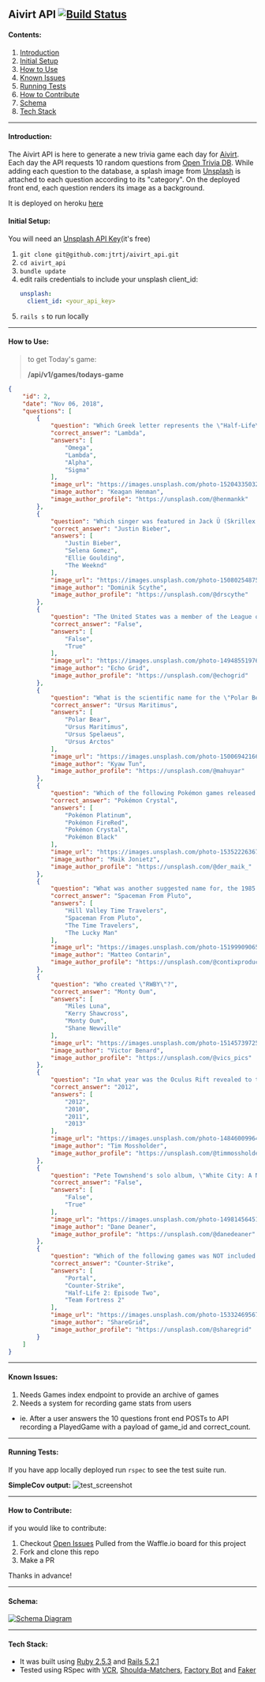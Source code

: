 ## Aivirt API [![Build Status](https://travis-ci.org/jtrtj/aivirt_api.svg?branch=master)](https://travis-ci.org/jtrtj/aivirt_api)
#### Contents:
1. [Introduction](#introduction)
1. [Initial Setup](#initial-setup)
1. [How to Use](#how-to-use)
1. [Known Issues](#known-issues)
1. [Running Tests](#running-tests)
1. [How to Contribute](#how-to-contribute)
1. [Schema](#schema)
1. [Tech Stack](#tech-stack)
---
#### Introduction:
The Aivirt API is here to generate a new trivia game each day for [Aivirt](https://jtrtj.github.io/aivirt/). Each day the API requests 10 random questions from [Open Trivia DB](https://opentdb.com/api_config.php). While adding each question to the database, a splash image from [Unsplash](https://unsplash.com/developers) is attached to each question according to its "category". On the deployed front end, each question renders its image as a background.

It is deployed on heroku [here](https://aivirt-api.herokuapp.com/api/)
#### Initial Setup:
You will need an [Unsplash API Key](https://unsplash.com/developers)(it's free)
1. `git clone git@github.com:jtrtj/aivirt_api.git`
1. `cd aivirt_api`
1. `bundle update`
1. edit rails credentials to include your unsplash client_id:
   ```yml
   unsplash:
     client_id: <your_api_key>
   ```
1. `rails s` to run locally

---

#### How to Use:
>
> to get Today's game:
>
> __/api/v1/games/todays-game__
>

```json
{
    "id": 2,
    "date": "Nov 06, 2018",
    "questions": [
        {
            "question": "Which Greek letter represents the \"Half-Life\" logo?",
            "correct_answer": "Lambda",
            "answers": [
                "Omega",
                "Lambda",
                "Alpha",
                "Sigma"
            ],
            "image_url": "https://images.unsplash.com/photo-1520433503211-07a1dc4b5327?ixlib=rb-0.3.5&q=85&fm=jpg&crop=entropy&cs=srgb&ixid=eyJhcHBfaWQiOjQxMjM5fQ&s=b5da5c56de1235883d59480b4109c29a",
            "image_author": "Keagan Henman",
            "image_author_profile": "https://unsplash.com/@henmankk"
        },
        {
            "question": "Which singer was featured in Jack Ü (Skrillex & Diplo)'s 2015 song 'Where Are Ü Now'?",
            "correct_answer": "Justin Bieber",
            "answers": [
                "Justin Bieber",
                "Selena Gomez",
                "Ellie Goulding",
                "The Weeknd"
            ],
            "image_url": "https://images.unsplash.com/photo-1508025487571-d8ea8d0afe54?ixlib=rb-0.3.5&q=85&fm=jpg&crop=entropy&cs=srgb&ixid=eyJhcHBfaWQiOjQxMjM5fQ&s=16a08ab87d2c6230dbfdf3593b1fea89",
            "image_author": "Dominik Scythe",
            "image_author_profile": "https://unsplash.com/@drscythe"
        },
        {
            "question": "The United States was a member of the League of Nations.",
            "correct_answer": "False",
            "answers": [
                "False",
                "True"
            ],
            "image_url": "https://images.unsplash.com/photo-1494855197644-d88dab96308c?ixlib=rb-0.3.5&q=85&fm=jpg&crop=entropy&cs=srgb&ixid=eyJhcHBfaWQiOjQxMjM5fQ&s=b13d5b40b12c851d5599b1d5cb74f4d3",
            "image_author": "Echo Grid",
            "image_author_profile": "https://unsplash.com/@echogrid"
        },
        {
            "question": "What is the scientific name for the \"Polar Bear\"?",
            "correct_answer": "Ursus Maritimus",
            "answers": [
                "Polar Bear",
                "Ursus Maritimus",
                "Ursus Spelaeus",
                "Ursus Arctos"
            ],
            "image_url": "https://images.unsplash.com/photo-1500694216671-a4e54fc4b513?ixlib=rb-0.3.5&q=85&fm=jpg&crop=entropy&cs=srgb&ixid=eyJhcHBfaWQiOjQxMjM5fQ&s=8373d4b5b12df8981164c2d5084c0444",
            "image_author": "Kyaw Tun",
            "image_author_profile": "https://unsplash.com/@mahuyar"
        },
        {
            "question": "Which of the following Pokémon games released first?",
            "correct_answer": "Pokémon Crystal",
            "answers": [
                "Pokémon Platinum",
                "Pokémon FireRed",
                "Pokémon Crystal",
                "Pokémon Black"
            ],
            "image_url": "https://images.unsplash.com/photo-1535222636729-76586bf52493?ixlib=rb-0.3.5&q=85&fm=jpg&crop=entropy&cs=srgb&ixid=eyJhcHBfaWQiOjQxMjM5fQ&s=473e56dbae99728499dd1a32b8ef34d1",
            "image_author": "Maik Jonietz",
            "image_author_profile": "https://unsplash.com/@der_maik_"
        },
        {
            "question": "What was another suggested name for, the 1985 film, Back to the Future?",
            "correct_answer": "Spaceman From Pluto",
            "answers": [
                "Hill Valley Time Travelers",
                "Spaceman From Pluto",
                "The Time Travelers",
                "The Lucky Man"
            ],
            "image_url": "https://images.unsplash.com/photo-1519990906521-c2ac5de015d1?ixlib=rb-0.3.5&q=85&fm=jpg&crop=entropy&cs=srgb&ixid=eyJhcHBfaWQiOjQxMjM5fQ&s=21b6e5ee7f48c190557a0412a5d0fa2c",
            "image_author": "Matteo Contarin",
            "image_author_profile": "https://unsplash.com/@contixproduction"
        },
        {
            "question": "Who created \"RWBY\"?",
            "correct_answer": "Monty Oum",
            "answers": [
                "Miles Luna",
                "Kerry Shawcross",
                "Monty Oum",
                "Shane Newville"
            ],
            "image_url": "https://images.unsplash.com/photo-1514573972552-9cb02d6b3d38?ixlib=rb-0.3.5&q=85&fm=jpg&crop=entropy&cs=srgb&ixid=eyJhcHBfaWQiOjQxMjM5fQ&s=ab94875a07842792ba55a68935af1d0b",
            "image_author": "Victor Benard",
            "image_author_profile": "https://unsplash.com/@vics_pics"
        },
        {
            "question": "In what year was the Oculus Rift revealed to the public through a Kickstarter campaign?",
            "correct_answer": "2012",
            "answers": [
                "2012",
                "2010",
                "2011",
                "2013"
            ],
            "image_url": "https://images.unsplash.com/photo-1484600996405-3f72130ce59f?ixlib=rb-0.3.5&q=85&fm=jpg&crop=entropy&cs=srgb&ixid=eyJhcHBfaWQiOjQxMjM5fQ&s=11ead990c78874eaba764febb55c4ae1",
            "image_author": "Tim Mossholder",
            "image_author_profile": "https://unsplash.com/@timmossholder"
        },
        {
            "question": "Pete Townshend's solo album, \"White City: A Novel\", is set in the metropolitan area of Chicago.",
            "correct_answer": "False",
            "answers": [
                "False",
                "True"
            ],
            "image_url": "https://images.unsplash.com/photo-1498145645178-ab2c7cebc433?ixlib=rb-0.3.5&q=85&fm=jpg&crop=entropy&cs=srgb&ixid=eyJhcHBfaWQiOjQxMjM5fQ&s=8effd6202acd8480ccbbcc49aac1d397",
            "image_author": "Dane Deaner",
            "image_author_profile": "https://unsplash.com/@danedeaner"
        },
        {
            "question": "Which of the following games was NOT included in Valve's Orange Box?",
            "correct_answer": "Counter-Strike",
            "answers": [
                "Portal",
                "Counter-Strike",
                "Half-Life 2: Episode Two",
                "Team Fortress 2"
            ],
            "image_url": "https://images.unsplash.com/photo-1533246956710-a9f4a2670e87?ixlib=rb-0.3.5&q=80&fm=jpg&crop=entropy&cs=tinysrgb&ixid=eyJhcHBfaWQiOjQxMjM5fQ&s=5822f95ee49eea98cc7bea5fa6360d14",
            "image_author": "ShareGrid",
            "image_author_profile": "https://unsplash.com/@sharegrid"
        }
    ]
}
```

---

#### Known Issues:
1. Needs Games index endpoint to provide an archive of games
1. Needs a system for recording game stats from users
  * ie. After a user answers the 10 questions front end POSTs to API recording a PlayedGame with a payload of game_id and correct_count.
  
---
#### Running Tests:

If you have app locally deployed run `rspec` to see the test suite run.

__SimpleCov output:__
![test_screenshot](https://i.imgur.com/vO8Gq7w.png)

---
#### How to Contribute:
if you would like to contribute:
1. Checkout [Open Issues](https://github.com/jtrtj/aivirt_api/issues) Pulled from the Waffle.io board for this project
1. Fork and clone this repo
1. Make a PR

Thanks in advance!

---
#### Schema:
[![Schema Diagram](https://i.imgur.com/GWf2Y6I.png)](https://dbdiagram.io/d/5be1f4c17928be0014fb6786)

---
#### Tech Stack:
* It was built using [Ruby 2.5.3](https://github.com/ruby/ruby/tree/v2_5_3) and [Rails 5.2.1](https://github.com/rails/rails/tree/v5.2.1)
* Tested using RSpec with [VCR](https://github.com/vcr/vcr), [Shoulda-Matchers](https://github.com/thoughtbot/shoulda-matchers), [Factory Bot](https://github.com/thoughtbot/factory_bot_rails) and [Faker](https://github.com/stympy/faker)


